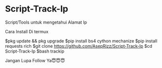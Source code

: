 # Script-Track-Ip
Script/Tools untuk mengetahui Alamat Ip


Cara Install Di termux

$pkg update && pkg upgrade
$pip install bs4 cython mechanize
$pip install requests rich
$git clone https://github.com/AsepRizz/Script-Track-Ip
$cd Script-Track-Ip
$bash trackip

Jangan Lupa Follow Ya😇😇😇
